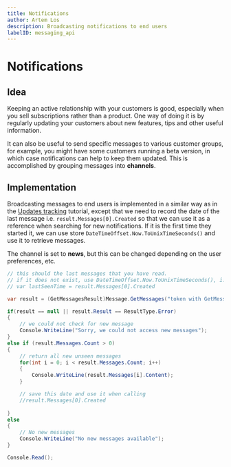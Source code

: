 ```yaml
---
title: Notifications
author: Artem Los
description: Broadcasting notifications to end users
labelID: messaging_api
---
```


# Notifications

## Idea

Keeping an active relationship with your customers is good, especially when you sell subscriptions rather than a product. 
One way of doing it is by regularly updating your customers about new features, tips and other useful information.

It can also be useful to send specific messages to various customer groups, for example, you might have some customers running
a beta version, in which case notifications can help to keep them updated. This is accomplished by grouping messages into **channels**.


## Implementation
Broadcasting messages to end users is implemented in a similar way as in the [Updates tracking](/updates-tracking) tutorial, except that we need to record the date of the last message
i.e. `result.Messages[0].Created` so that we can use it as a reference when searching for new notifications. If it is the first time they started it, we can use store `DateTimeOffset.Now.ToUnixTimeSeconds()` and use it to retrieve messages.

The channel is set to **news**, but this can be changed depending on the user preferences, etc.

```cs
// this should the last messages that you have read. 
// if it does not exist, use DateTimeOffset.Now.ToUnixTimeSeconds(), i.e. current unix time stamp.
// var lastSeenTime = result.Messages[0].Created

var result = (GetMessagesResult)Message.GetMessages("token with GetMessages permission", new GetMessagesModel { Channel = "news", Time = lastSeenTime } );

if(result == null || result.Result == ResultType.Error)
{
    // we could not check for new message
    Console.WriteLine("Sorry, we could not access new messages");
}
else if (result.Messages.Count > 0)
{
    // return all new unseen messages
    for(int i = 0; i < result.Messages.Count; i++)
    {
        Console.WriteLine(result.Messages[i].Content);
    }

    // save this date and use it when calling 
    //result.Messages[0].Created
    
}
else
{
    // No new messages
    Console.WriteLine("No new messages available");
}

Console.Read();
```
